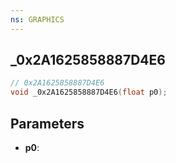 ```yaml
---
ns: GRAPHICS
---
```

## _0x2A1625858887D4E6

```c
// 0x2A1625858887D4E6
void _0x2A1625858887D4E6(float p0);
```

## Parameters
* **p0**:
